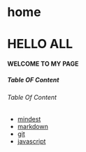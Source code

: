 # home

# HELLO ALL

#### WELCOME TO MY PAGE

##### Table OF Content





###### Table Of Content



* [mindest](https://sukaynaghnemat.github.io/reading-notes/grouthmind)
* [markdown](https://sukaynaghnemat.github.io/reading-notes/markdown)
* [git](https://sukaynaghnemat.github.io/reading-notes/git)
* [javascript](https://sukaynaghnemat.github.io/reading-notes/javascript1)
